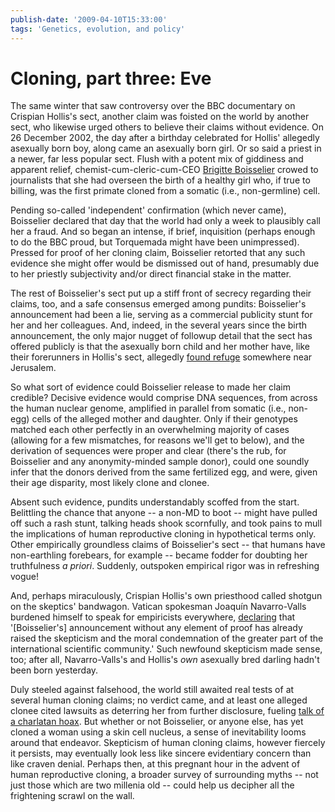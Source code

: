 ```yaml
---
publish-date: '2009-04-10T15:33:00'
tags: 'Genetics, evolution, and policy'
---
```


# Cloning, part three: Eve

The same winter that saw controversy over the BBC documentary on Crispian Hollis's sect, another claim was foisted on the world by another sect, who likewise urged others to believe their claims without evidence. On 26 December 2002, the day after a birthday celebrated for Hollis' allegedly asexually born boy, along came an asexually born girl. Or so said a priest in a newer, far less popular sect. Flush with a potent mix of giddiness and apparent relief, chemist-cum-cleric-cum-CEO [Brigitte Boisselier](http://en.wikipedia.org/wiki/Brigitte_Boisselier) crowed to journalists that she had overseen the birth of a healthy girl who, if true to billing, was the first primate cloned from a somatic (i.e., non-germline) cell.

Pending so-called 'independent' confirmation (which never came), Boisselier declared that day that the world had only a week to plausibly call her a fraud. And so began an intense, if brief, inquisition (perhaps enough to do the BBC proud, but Torquemada might have been unimpressed). Pressed for proof of her cloning claim, Boisselier retorted that any such evidence she might offer would be dismissed out of hand, presumably due to her priestly subjectivity and/or direct financial stake in the matter.

The rest of Boisselier's sect put up a stiff front of secrecy regarding their claims, too, and a safe consensus emerged among pundits: Boisselier's announcement had been a lie, serving as a commercial publicity stunt for her and her colleagues. And, indeed, in the several years since the birth announcement, the only major nugget of followup detail that the sect has offered publicly is that the asexually born child and her mother have, like their forerunners in Hollis's sect, allegedly [found refuge](<http://news.bbc.co.uk/2/hi/americas/2707211.stm>) somewhere near Jerusalem.

So what sort of evidence could Boisselier release to made her claim credible? Decisive evidence would comprise DNA sequences, from across the human nuclear genome, amplified in parallel from somatic (i.e., non-egg) cells of the alleged mother and daughter. Only if their genotypes matched each other perfectly in an overwhelming majority of cases (allowing for a few mismatches, for reasons we'll get to below), and the derivation of sequences were proper and clear (there's the rub, for Boisselier and any anonymity-minded sample donor), could one soundly infer that the donors derived from the same fertilized egg, and were, given their age disparity, most likely clone and clonee.

Absent such evidence, pundits understandably scoffed from the start. Belittling the chance that anyone -- a non-MD to boot -- might have pulled off such a rash stunt, talking heads shook scornfully, and took pains to mull the implications of human reproductive cloning in hypothetical terms only. Other empirically groundless claims of Boisselier's sect -- that humans have non-earthling forebears, for example -- became fodder for doubting her truthfulness _a priori_. Suddenly, outspoken empirical rigor was in refreshing vogue!

And, perhaps miraculously, Crispian Hollis's own priesthood called shotgun on the skeptics' bandwagon. Vatican spokesman Joaquín Navarro-Valls burdened himself to speak for empiricists everywhere, [declaring](http://www.cnn.com/2002/HEALTH/12/28/cloning.vatican/index.html) that '[Boisselier's] announcement without any element of proof has already raised the skepticism and the moral condemnation of the greater part of the international scientific community.' Such newfound skepticism made sense, too; after all, Navarro-Valls's and Hollis's _own_ asexually bred darling hadn't been born yesterday.

Duly steeled against falsehood, the world still awaited real tests of at several human cloning claims; no verdict came, and at least one alleged clonee cited lawsuits as deterring her from further disclosure, fueling [talk of a charlatan hoax](http://www.wired.com/medtech/health/news/2003/01/57095). But whether or not Boisselier, or anyone else, has yet cloned a woman using a skin cell nucleus, a sense of inevitability looms around that endeavor. Skepticism of human cloning claims, however fiercely it persists, may eventually look less like sincere evidentiary concern than like craven denial. Perhaps then, at this pregnant hour in the advent of human reproductive cloning, a broader survey of surrounding myths -- not just those which are two millenia old -- could help us decipher all the frightening scrawl on the wall.
